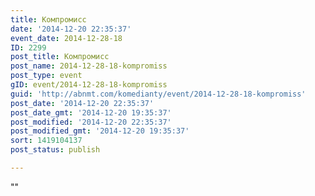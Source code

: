 ```yaml
---
title: Компромисс
date: '2014-12-20 22:35:37'
event_date: 2014-12-28-18
ID: 2299
post_title: Компромисс
post_name: 2014-12-28-18-kompromiss
post_type: event
gID: event/2014-12-28-18-kompromiss
guid: 'http://abnmt.com/komedianty/event/2014-12-28-18-kompromiss'
post_date: '2014-12-20 22:35:37'
post_date_gmt: '2014-12-20 19:35:37'
post_modified: '2014-12-20 22:35:37'
post_modified_gmt: '2014-12-20 19:35:37'
sort: 1419104137
post_status: publish

---
```


""
